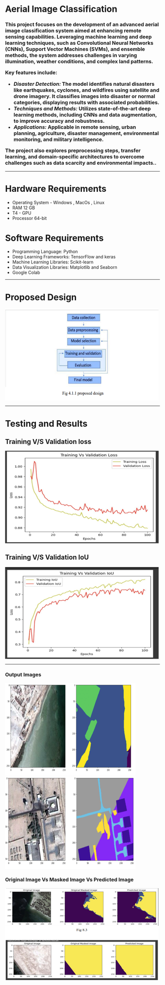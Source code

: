 <h1><strong>Aerial Image Classification</strong></h1>
<h3>This project focuses on the development of an advanced aerial image classification system aimed at enhancing remote sensing capabilities. Leveraging machine learning and deep learning techniques, such as Convolutional Neural Networks (CNNs), Support Vector Machines (SVMs), and ensemble methods, the system addresses challenges in varying illumination, weather conditions, and complex land patterns. 

Key features include:
- *Disaster Detection:* The model identifies natural disasters like earthquakes, cyclones, and wildfires using satellite and drone imagery. It classifies images into disaster or normal categories, displaying results with associated probabilities.
- *Techniques and Methods:* Utilizes state-of-the-art deep learning methods, including CNNs and data augmentation, to improve accuracy and robustness.
- *Applications:* Applicable in remote sensing, urban planning, agriculture, disaster management, environmental monitoring, and military intelligence.

The project also explores preprocessing steps, transfer learning, and domain-specific architectures to overcome challenges such as data scarcity and environmental impacts..</h3>
<hr>
<H1> Hardware Requirements</H1>
<ul>
  <li>
    Operating System - Windows , MacOs , Linux </li>
    <li> RAM 12 GB </li>
    <li>T4 - GPU</li>
    <li>Processor 64-bit</li>
  </li>
</ul>
<h1> Software Requirements</h1>
<ul>
  <li>
    Programming Language: Python </li>
<li>Deep Learning Frameworks: TensorFlow and keras</li>
<li>Machine Learning Libraries: Scikit-learn</li>
<li>Data Visualization Libraries: Matplotlib and Seaborn</li>
<li>Google Colab</li>
</ul>
<hr>
<h1>Proposed Design</h1>
<img src="pd.png" alt="Description of Image" width="500" height="300"> </img>

<hr>
<h1>Testing and Results</h1>
<h2>Training V/S Validation loss </h2>
<img src="graph1.png" alt="Description of Image" width="500" height="300"> </img>
<h2>Training V/S Validation IoU </h2>
<img src="graph2.png" alt="Description of Image" width="500" height="300"> </img>
<hr>
<h3>Output Images</h3>

<div class=image-container > 
<img src="body_description.png" alt="Description of Image" width="500" height="300"> </img>
<img src="body_description2.png" alt="Description of Image" width="500" height="300"> </img>
</div>

<style>
      .image-container {
            display: inline-block;
            margin-right: 80px;     
        }
</style>
<h3> Original Image Vs Masked Image Vs Predicted Image </h3>

<img src="classified_image.png" alt="Description of Image" width="500" height="300"> </img>
    
  



